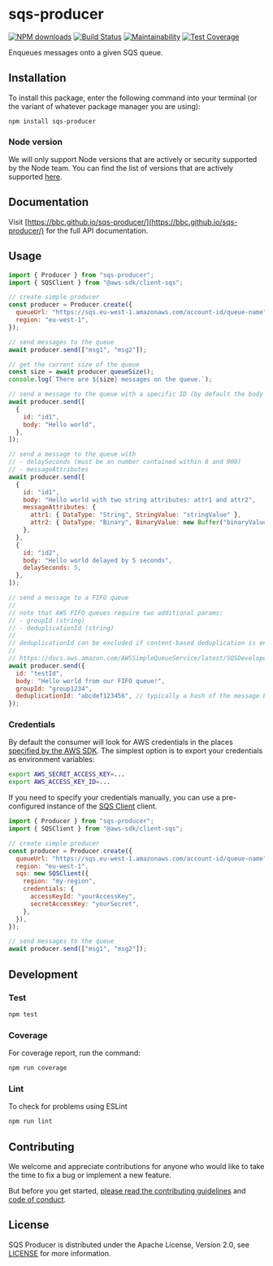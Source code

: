 # sqs-producer

[![NPM downloads](https://img.shields.io/npm/dm/sqs-producer.svg?style=flat)](https://npmjs.org/package/sqs-producer)
[![Build Status](https://github.com/bbc/sqs-producer/actions/workflows/test.yml/badge.svg)](https://github.com/bbc/sqs-producer/actions/workflows/test.yml)
[![Maintainability](https://api.codeclimate.com/v1/badges/5220635a4598c9f1a546/maintainability)](https://codeclimate.com/github/bbc/sqs-producer/maintainability)
[![Test Coverage](https://api.codeclimate.com/v1/badges/5220635a4598c9f1a546/test_coverage)](https://codeclimate.com/github/bbc/sqs-producer/test_coverage)

Enqueues messages onto a given SQS queue.

## Installation

To install this package, enter the following command into your terminal (or the variant of whatever package manager you are using):

```
npm install sqs-producer
```

### Node version

We will only support Node versions that are actively or security supported by the Node team. You can find the list of versions that are actively supported [here](https://nodejs.org/en/about/releases/).

## Documentation

Visit [https://bbc.github.io/sqs-producer/](https://bbc.github.io/sqs-producer/) for the full API documentation.

## Usage

```js
import { Producer } from "sqs-producer";
import { SQSClient } from "@aws-sdk/client-sqs";

// create simple producer
const producer = Producer.create({
  queueUrl: "https://sqs.eu-west-1.amazonaws.com/account-id/queue-name",
  region: "eu-west-1",
});

// send messages to the queue
await producer.send(["msg1", "msg2"]);

// get the current size of the queue
const size = await producer.queueSize();
console.log(`There are ${size} messages on the queue.`);

// send a message to the queue with a specific ID (by default the body is used as the ID)
await producer.send([
  {
    id: "id1",
    body: "Hello world",
  },
]);

// send a message to the queue with
// - delaySeconds (must be an number contained within 0 and 900)
// - messageAttributes
await producer.send([
  {
    id: "id1",
    body: "Hello world with two string attributes: attr1 and attr2",
    messageAttributes: {
      attr1: { DataType: "String", StringValue: "stringValue" },
      attr2: { DataType: "Binary", BinaryValue: new Buffer("binaryValue") },
    },
  },
  {
    id: "id2",
    body: "Hello world delayed by 5 seconds",
    delaySeconds: 5,
  },
]);

// send a message to a FIFO queue
//
// note that AWS FIFO queues require two additional params:
// - groupId (string)
// - deduplicationId (string)
//
// deduplicationId can be excluded if content-based deduplication is enabled
//
// https://docs.aws.amazon.com/AWSSimpleQueueService/latest/SQSDeveloperGuide/FIFO-queue-recommendations.html
await producer.send({
  id: "testId",
  body: "Hello world from our FIFO queue!",
  groupId: "group1234",
  deduplicationId: "abcdef123456", // typically a hash of the message body
});
```

### Credentials

By default the consumer will look for AWS credentials in the places [specified by the AWS SDK](https://docs.aws.amazon.com/AWSJavaScriptSDK/guide/node-configuring.html#Setting_AWS_Credentials). The simplest option is to export your credentials as environment variables:

```bash
export AWS_SECRET_ACCESS_KEY=...
export AWS_ACCESS_KEY_ID=...
```

If you need to specify your credentials manually, you can use a pre-configured instance of the [SQS Client](https://docs.aws.amazon.com/AWSJavaScriptSDK/v3/latest/clients/client-sqs/classes/sqsclient.html) client.

```js
import { Producer } from "sqs-producer";
import { SQSClient } from "@aws-sdk/client-sqs";

// create simple producer
const producer = Producer.create({
  queueUrl: "https://sqs.eu-west-1.amazonaws.com/account-id/queue-name",
  region: "eu-west-1",
  sqs: new SQSClient({
    region: "my-region",
    credentials: {
      accessKeyId: "yourAccessKey",
      secretAccessKey: "yourSecret",
    },
  }),
});

// send messages to the queue
await producer.send(["msg1", "msg2"]);
```

## Development

### Test

```bash
npm test
```

### Coverage

For coverage report, run the command:

```bash
npm run coverage
```

### Lint

To check for problems using ESLint

```bash
npm run lint
```

## Contributing

We welcome and appreciate contributions for anyone who would like to take the time to fix a bug or implement a new feature.

But before you get started, [please read the contributing guidelines](https://github.com/bbc/sqs-producer/blob/main/.github/CONTRIBUTING.md) and [code of conduct](https://github.com/bbc/sqs-producer/blob/main/.github/CODE_OF_CONDUCT.md).

## License

SQS Producer is distributed under the Apache License, Version 2.0, see [LICENSE](./LICENSE) for more information.
